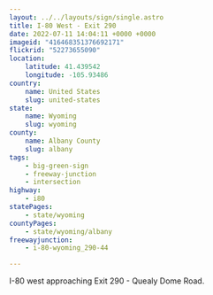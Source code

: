 ```yaml
---
layout: ../../layouts/sign/single.astro
title: I-80 West - Exit 290
date: 2022-07-11 14:04:11 +0000 +0000
imageid: "416468351376692171"
flickrid: "52273655090"
location:
    latitude: 41.439542
    longitude: -105.93486
country:
    name: United States
    slug: united-states
state:
    name: Wyoming
    slug: wyoming
county:
    name: Albany County
    slug: albany
tags:
    - big-green-sign
    - freeway-junction
    - intersection
highway:
    - i80
statePages:
    - state/wyoming
countyPages:
    - state/wyoming/albany
freewayjunction:
    - i-80-wyoming_290-44

---
```

I-80 west approaching Exit 290 - Quealy Dome Road.